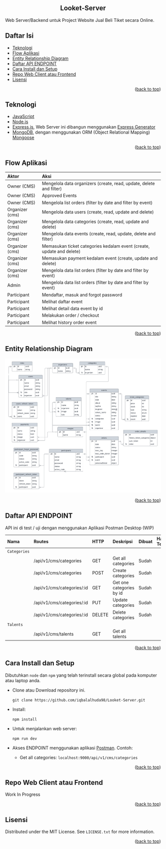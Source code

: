 <a name="readme-top"></a>

<h2 align="center">Looket-Server</h2>

Web Server/Backend untuk Project Website Jual Beli Tiket secara Online.

## Daftar Isi

- [Teknologi](#teknologi)
- [Flow Aplikasi](#flow-aplikasi)
- [Entity Relationship Diagram](#entity-relationship-diagram)
- [Daftar API ENDPOINT](#daftar-api-endpoint)
- [Cara Install dan Setup](#cara-install-dan-setup)
- [Repo Web Client atau Frontend](#repo-web-client-atau-frontend)
- [Lisensi](#lisensi)

<p align="right">(<a href="#readme-top">back to top</a>)</p>

## Teknologi
- [JavaScript](https://www.javascript.com/)
- [Node.js](https://nodejs.org/en/)
- [Express.js](https://expressjs.com/), Web Server ini dibangun menggunakan [Express Generator](https://expressjs.com/en/starter/generator.html)
- [MongoDB](https://www.mongodb.com/), dengan menggunakan ORM (Object Relational Mapping) [Mongoose](https://mongoosejs.com/)

<p align="right">(<a href="#readme-top">back to top</a>)</p>

## Flow Aplikasi

| Aktor           | Aksi                                                                    |
| :-------------- | :---------------------------------------------------------------------- |
| Owner (CMS)     | Mengelola data organizers (create, read, update, delete and filter)     |
| Owner (CMS)     | Approved Events                                                         |
| Owner (CMS)     | Mengelola list orders (filter by date and filter by event)              |
| Organizer (cms) | Mengelola data users (create, read, update and delete)                  |
| Organizer (cms) | Mengelola data categories (create, read, update and delete)             |
| Organizer (cms) | Mengelola data events (create, read, update, delete and filter)         |
| Organizer (cms) | Memasukan ticket categories kedalam event (create, update and delete)   |
| Organizer (cms) | Memasukan payment kedalam event (create, update and delete)             |
| Organizer (cms) | Mengelola data list orders (filter by date and filter by event)         |
| Admin           | Mengelola data list orders (filter by date and filter by event)         |
| Participant     | Mendaftar, masuk and forgot password                                    |
| Participant     | Melihat daftar event                                                    |
| Participant     | Melihat detail data event by id                                         |
| Participant     | Melakukan order / checkout                                              |
| Participant     | Melihat history order event                                             |

<p align="right">(<a href="#readme-top">back to top</a>)</p>

## Entity Relationship Diagram

<img src="public/images/Looket-Project-ERD.png" >

<p align="right">(<a href="#readme-top">back to top</a>)</p>

## Daftar API ENDPOINT

API ini di test / uji dengan menggunakan Aplikasi Postman Desktop (WIP)

| Nama          | Routes                               | HTTP   | Deskripsi                         | Dibuat | Hasil Test | Middleware `Auth` |
| :------------ | :---------------------------------   | :----- | :-------------------------------- | :----- | :--------- | :---------------- |
| `Categories`                                                                                                                                |
|               | /api/v1/cms/categories               | GET    | Get all categories                | Sudah  |            | Ya                |
|               | /api/v1/cms/categories               | POST   | Create categories                 | Sudah  |            | Ya                |
|               | /api/v1/cms/categories/:id           | GET    | Get one categories by id          | Sudah  |            | Ya                |
|               | /api/v1/cms/categories/:id           | PUT    | Update categories                 | Sudah  |            | Ya                |
|               | /api/v1/cms/categories/:id           | DELETE | Delete categories                 | Sudah  |            | Ya                |
| `Talents`                                                                                                                                   |
|               | /api/v1/cms/talents                  | GET    | Get all talents                   |        |            | Ya                |

<!--
| `/api/auth/gmail-link`       | GET    | GET gmai link                               | Sudah  | OK         | Tidak             |
 -->
 <p align="right">(<a href="#readme-top">back to top</a>)</p>

## Cara Install dan Setup
Dibutuhkan `node` dan `npm` yang telah terinstall secara global pada komputer atau laptop anda.

- Clone atau Download repository ini.  
  
  `git clone https://github.com/iqbalalhuda98/Looket-Server.git`

- Install:

  `npm install`  

- Untuk menjalankan web server:

  `npm run dev`  

- Akses ENDPOINT menggunakan aplikasi [Postman](https://www.postman.com/). Contoh: 
  - Get all categories: `localhost:9000/api/v1/cms/categories`

<p align="right">(<a href="#readme-top">back to top</a>)</p>

## Repo Web Client atau Frontend

Work In Progress

<p align="right">(<a href="#readme-top">back to top</a>)</p>

## Lisensi

Distributed under the MIT License. See `LICENSE.txt` for more information.

<p align="right">(<a href="#readme-top">back to top</a>)</p>